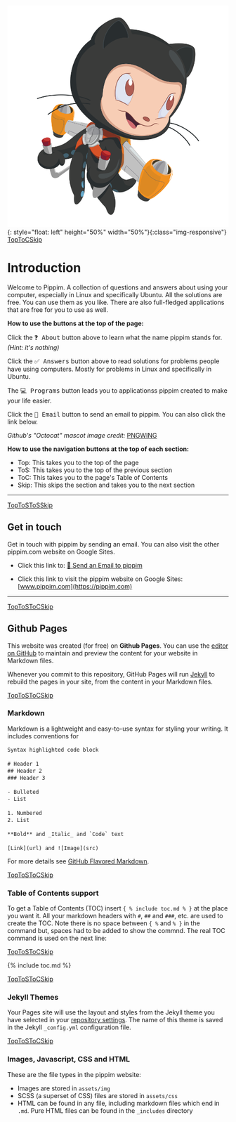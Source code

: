 
![Github Octacat Mascot by pngwing.com](/assets/img/pngwing.com.png){: style="float: left" height="50%" width="50%"}{:class="img-responsive"}
<a href="#" class="button">Top</a><a href="#hdr6" class="button">ToC</a><a href="#hdr2" class="button">Skip</a>
# Introduction<a id="hdr1"></a>

Welcome to Pippim. A collection of questions and answers about using your computer, especially in Linux and specifically Ubuntu. All the solutions are free. You can use them as you like. There are also full-fledged applications that are free for you to use as well.

**How to use the buttons at the top of the page:**

Click the <kbd>❓ About</kbd> button above to learn what the name pippim stands for. *(Hint: it's nothing)*

Click the <kbd>✅ Answers</kbd> button above to read solutions for problems people have using computers. Mostly for problems in Linux and specifically in Ubuntu.

The <kbd>💻 Programs</kbd> button leads you to applicationss pippim created to make your life easier.

Click the <kbd>📧 Email</kbd> button to send an email to pippim. You can also click the link below.

*Github's "Octocat" mascot image credit:* [PNGWING](https://www.pngwing.com/en/free-png-medya)

**How to use the navigation buttons at the top of each section:**

- Top: This takes you to the top of the page
- ToS: This takes you to the top of the previous section
- ToC: This takes you to the page's Table of Contents
- Skip: This skips the section and takes you to the next section

---

<a href="#" class="button">Top</a><a href="#hdr1" class="button">ToS</a><a href="#hdr1" class="button">ToS</a><a href="#hdr3" class="button">Skip</a>
## Get in touch<a id="hdr2"></a>

Get in touch with pippim by sending an email. You can also visit the other pippim.com website on Google Sites.

- Click this link to: [📧 Send an Email to pippim](mailto:pippim.com@gmail.com)

- Click this link to visit the pippim website on Google Sites: [www.pippim.com](https://pippim.com)

---

<a href="#" class="button">Top</a><a href="#hdr2" class="button">ToS</a><a href="#hdr6" class="button">ToC</a><a href="#hdr4" class="button">Skip</a>
## Github Pages<a id="hdr3"></a>

This website was created (for free) on **Github Pages**. You can use the [editor on GitHub](https://github.com/pippim/pippim.github.io/edit/main/index.md) to maintain and preview the content for your website in Markdown files.

Whenever you commit to this repository, GitHub Pages will run [Jekyll](https://jekyllrb.com/) to rebuild the pages in your site, from the content in your Markdown files.

<a href="#" class="button">Top</a><a href="#hdr3" class="button">ToS</a><a href="#hdr6" class="button">ToC</a><a href="#hdr5" class="button">Skip</a>
### Markdown<a id="hdr4"></a>

Markdown is a lightweight and easy-to-use syntax for styling your writing. It includes conventions for

```
Syntax highlighted code block

# Header 1
## Header 2
### Header 3

- Bulleted
- List

1. Numbered
2. List

**Bold** and _Italic_ and `Code` text

[Link](url) and ![Image](src)
```

For more details see [GitHub Flavored Markdown](https://guides.github.com/features/mastering-markdown/).

<a href="#" class="button">Top</a><a href="#hdr4" class="button">ToS</a><a href="#hdr6" class="button">ToC</a><a href="#hdr6" class="button">Skip</a>
### Table of Contents support<a id="hdr5"></a>

To get a Table of Contents (TOC) insert `{ % include toc.md % }` at the place you want it. All your markdown headers with `#`, `##` and `###`, etc. are used to create the TOC. Note there is no space between `{ %` and `% }` in the command but, spaces had to be added to show the commnd. The real TOC command is used on the next line:

<a id="hdr6"></a><a href="#" class="button">Top</a><a href="#hdr5" class="button">ToS</a><a href="#hdr6" class="button">ToC</a><a href="#hdr7" class="button">Skip</a>

{% include toc.md %}

<a href="#" class="button">Top</a><a href="#hdr6" class="button">ToS</a><a href="#hdr6" class="button">ToC</a><a href="#hdr8" class="button">Skip</a>
### Jekyll Themes<a id="hdr7"></a>

Your Pages site will use the layout and styles from the Jekyll theme you have selected in your [repository settings](https://github.com/pippim/pippim.github.io/settings/pages). The name of this theme is saved in the Jekyll `_config.yml` configuration file.

<a href="#hdr1" class="button">Top</a><a href="#hdr7" class="button">ToS</a><a href="#hdr6" class="button">ToC</a><a href="#hdr9" class="button">Skip</a>
### Images, Javascript, CSS and HTML<a id="hdr8"></a>

These are the file types in the pippim website:

- Images are stored in `assets/img`
- SCSS (a superset of CSS) files are stored in `assets/css`
- HTML can be found in any file, including markdown files which end in `.md`. Pure HTML files can be found in the `_includes` directory

<a id="hdr9"></a>
